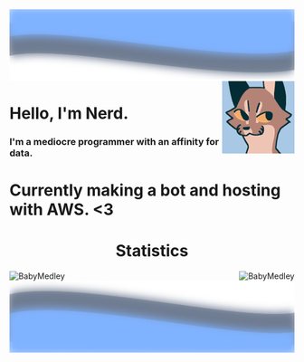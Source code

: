 <img align="center" src="https://raw.githubusercontent.com/Kqzz/Kqzz/master/top.svg"/>

<img align="right" src="https://raw.githubusercontent.com/BabyMedley/BabyMedley/master/pain.gif"/>


<h1 align="left">Hello, I'm Nerd.</h1>
<h3 align="left">I'm a mediocre programmer with an affinity for data.</h3>

<p align="center">

<h1 align="left"> Currently making a bot and hosting with AWS. <3</h1>
</p>
<h1 align="center">    </h1>
<h1 align="center">Statistics</h1>

<p><img align="left" src="https://github-readme-stats.vercel.app/api?username=BabyMedley&show_icons=true&text_color=ffffff&bg_color=7fb3ff&title_color=ffffff&icon_color=ffffff" alt="BabyMedley" /></p>

<p></p>

<img align="right" src="https://github-readme-stats.vercel.app/api/top-langs/?username=BabyMedley&show_icons=true&text_color=ffffff&bg_color=7fb3ff&title_color=ffffff&icon_color=ffffff" alt="BabyMedley"/>


<img align="center" src="https://raw.githubusercontent.com/Kqzz/Kqzz/master/bottom.svg"/>
